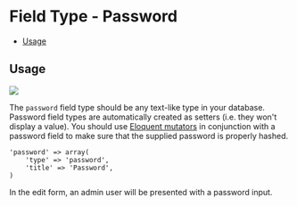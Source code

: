 # Field Type - Password

- [Usage](#usage)

<a name="usage"></a>
## Usage

<img src="https://raw.github.com/FrozenNode/Laravel-Administrator/master/examples/images/field-type-password.png" />

The `password` field type should be any text-like type in your database. Password field types are automatically created as setters (i.e. they won't display a value). You should use [Eloquent mutators](http://laravel.com/docs/eloquent#accessors-and-mutators) in conjunction with a password field to make sure that the supplied password is properly hashed.

    'password' => array(
        'type' => 'password',
        'title' => 'Password',
    )

In the edit form, an admin user will be presented with a password input.
